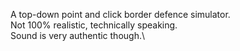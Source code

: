 A top-down point and click border defence simulator.\
Not 100% realistic, technically speaking.\
Sound is very authentic though.\
